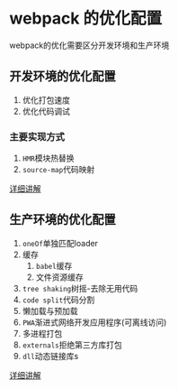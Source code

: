 # webpack 的优化配置

webpack的优化需要区分开发环境和生产环境

## 开发环境的优化配置

1. 优化打包速度
2. 优化代码调试

### 主要实现方式

1. `HMR`模块热替换
2. `source-map`代码映射

[详细讲解](../3-optimize/3.1-optimize-development/README.MD)

## 生产环境的优化配置

1. `oneOf`单独匹配loader
2. 缓存
   1. `babel`缓存
   2. 文件资源缓存
3. `tree shaking`树摇-去除无用代码
4. `code split`代码分割
5. 懒加载与预加载
6. `PWA`渐进式网络开发应用程序(可离线访问)
7. 多进程打包
8. `externals`拒绝第三方库打包
9. `dll`动态链接库s

[详细讲解](../3-optimize/3.2-optimize.production/README.MD)